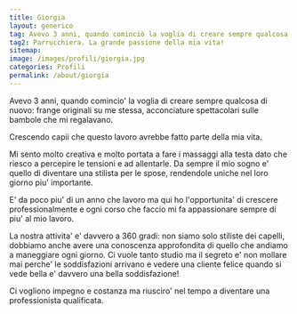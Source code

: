 ```yaml
---
title: Giorgia
layout: generico
tag: Avevo 3 anni, quando cominciò la voglia di creare sempre qualcosa di nuovo; frange originali su me stessa, acconciature spettacolari sulle bambole. Crescendo capii che questo lavoro avrebbe fatto parte della mia vita.
tag2: Parrucchiera. La grande passione della mia vita!
sitemap:
image: /images/profili/giorgia.jpg
categories: Profili
permalink: /about/giorgia
---
```


Avevo 3 anni, quando comincio' la voglia di creare sempre qualcosa di nuovo: frange originali su me stessa, acconciature spettacolari sulle bambole che mi regalavano.

Crescendo capii che questo lavoro avrebbe fatto parte della mia vita.

Mi sento molto creativa e molto portata a fare i massaggi alla testa dato che riesco a percepire le tensioni e ad allentarle. Da sempre il mio sogno e' quello di diventare una stilista per le spose, rendendole uniche nel loro giorno piu' importante.

E' da poco piu' di un anno che lavoro ma qui ho l'opportunita' di crescere professionalmente e ogni corso che faccio mi fa appassionare sempre di piu' al mio lavoro.

La nostra attivita' e' davvero a 360 gradi: non siamo solo stiliste dei capelli, dobbiamo anche avere una conoscenza approfondita di quello che andiamo a maneggiare ogni giorno. Ci vuole tanto studio ma il segreto e' non mollare mai perche' le soddisfazioni arrivano e vedere una cliente felice quando si vede bella e' davvero una bella soddisfazione!

Ci vogliono impegno e costanza ma riusciro' nel tempo a diventare una professionista qualificata.
